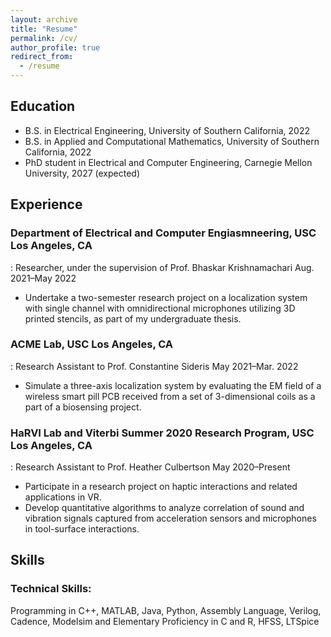 ```yaml
---
layout: archive
title: "Resume"
permalink: /cv/
author_profile: true
redirect_from:
  - /resume
---
```


Education
------ 
* B.S. in Electrical Engineering, University of Southern California, 2022
* B.S. in Applied and Computational Mathematics, University of Southern California, 2022
* PhD student in Electrical and Computer Engineering, Carnegie Mellon University, 2027 (expected)

Experience
------ 
### Department of Electrical and Computer Engiasmneering, USC Los Angeles, CA
:   Researcher, under the supervision of Prof. Bhaskar Krishnamachari Aug. 2021–May 2022

* Undertake a two-semester research project on a localization system with single channel with omnidirectional microphones utilizing 3D printed stencils, as part of my undergraduate thesis. 
  
### ACME Lab, USC Los Angeles, CA
:   Research Assistant to Prof. Constantine Sideris May 2021–Mar. 2022

* Simulate a three-axis localization system by evaluating the EM field of a wireless smart pill PCB received from a set of 3-dimensional coils as a part of a biosensing project. 

### HaRVI Lab and Viterbi Summer 2020 Research Program, USC Los Angeles, CA
:   Research Assistant to Prof. Heather Culbertson May 2020–Present

* Participate in a research project on haptic interactions and related applications in VR.
* Develop quantitative algorithms to analyze correlation of sound and vibration signals captured from acceleration sensors and microphones in tool-surface interactions.

Skills
------ 
### Technical Skills: 
Programming in C++, MATLAB, Java, Python, Assembly Language, Verilog, Cadence, Modelsim and Elementary Proficiency in C and R, HFSS, LTSpice
